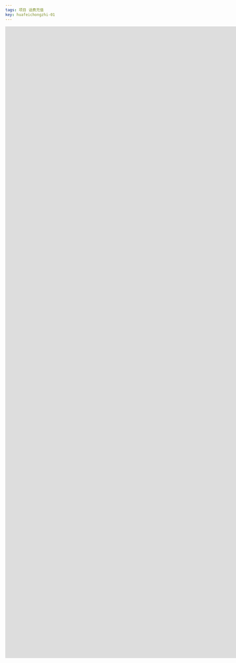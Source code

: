 ```yaml
---
tags: 项目 话费充值
key: huafeichongzhi-01
---
```


<iframe id="embed_dom"
name="embed_dom" 
frameborder="0" 
style="display:block; 
width:2000px; 
height:2000px;" 
src="https://www.processon.com/embed/6683ae1e05675d325a8bc390?cid=6683ae1e05675d325a8bc393">
</iframe>